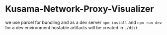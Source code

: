 # Kusama-Network-Proxy-Visualizer

we use parcel for bundling and as a dev server
`npm install` and `npm run dev` for a dev environment
hostable artifacts will be created in `./dist` 